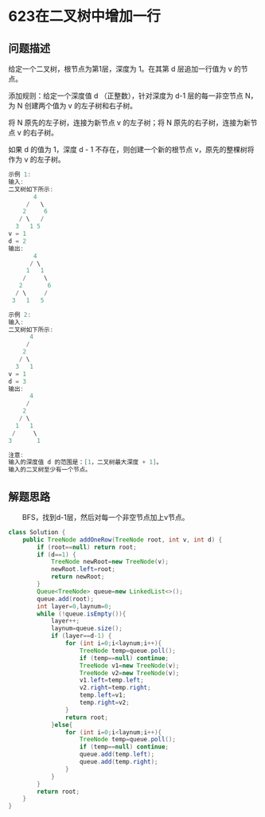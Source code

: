 # 623在二叉树中增加一行

## 问题描述

给定一个二叉树，根节点为第1层，深度为 1。在其第 d 层追加一行值为 v 的节点。  

添加规则：给定一个深度值 d （正整数），针对深度为 d-1 层的每一非空节点 N，为 N 创建两个值为 v 的左子树和右子树。  

将 N 原先的左子树，连接为新节点 v 的左子树；将 N 原先的右子树，连接为新节点 v 的右子树。  

如果 d 的值为 1，深度 d - 1 不存在，则创建一个新的根节点 v，原先的整棵树将作为 v 的左子树。  

```c
示例 1:
输入:
二叉树如下所示:
       4
     /   \
    2     6
   / \   /
  3   1 5
v = 1
d = 2
输出:
       4
      / \
     1   1
    /     \
   2       6
  / \     /
 3   1   5

示例 2:
输入:
二叉树如下所示:
      4
     /
    2
   / \
  3   1
v = 1
d = 3
输出:
      4
     /
    2
   / \
  1   1
 /     \  
3       1

注意:
输入的深度值 d 的范围是：[1，二叉树最大深度 + 1]。
输入的二叉树至少有一个节点。
```

## 解题思路

&emsp;&emsp;BFS，找到d-1层，然后对每一个非空节点加上v节点。

```java
class Solution {
    public TreeNode addOneRow(TreeNode root, int v, int d) {
        if (root==null) return root;
        if (d==1) {
            TreeNode newRoot=new TreeNode(v);
            newRoot.left=root;
            return newRoot;
        }
        Queue<TreeNode> queue=new LinkedList<>();
        queue.add(root);
        int layer=0,laynum=0;
        while (!queue.isEmpty()){
            layer++;
            laynum=queue.size();
            if (layer==d-1) {
                for (int i=0;i<laynum;i++){
                    TreeNode temp=queue.poll();
                    if (temp==null) continue;
                    TreeNode v1=new TreeNode(v);
                    TreeNode v2=new TreeNode(v);
                    v1.left=temp.left;
                    v2.right=temp.right;
                    temp.left=v1;
                    temp.right=v2;
                }
                return root;
            }else{
                for (int i=0;i<laynum;i++){
                    TreeNode temp=queue.poll();
                    if (temp==null) continue;
                    queue.add(temp.left);
                    queue.add(temp.right);
                }
            }
        }
        return root;
    }
}
```